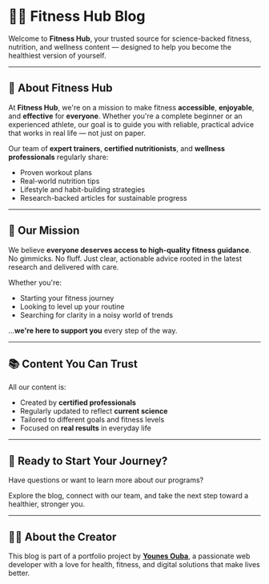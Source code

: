 # 🏋️‍♂️ Fitness Hub Blog

Welcome to **Fitness Hub**, your trusted source for science-backed fitness, nutrition, and wellness content — designed to help you become the healthiest version of yourself.

---

## 🧭 About Fitness Hub

At **Fitness Hub**, we're on a mission to make fitness **accessible**, **enjoyable**, and **effective** for **everyone**. Whether you're a complete beginner or an experienced athlete, our goal is to guide you with reliable, practical advice that works in real life — not just on paper.

Our team of **expert trainers**, **certified nutritionists**, and **wellness professionals** regularly share:
- Proven workout plans  
- Real-world nutrition tips  
- Lifestyle and habit-building strategies  
- Research-backed articles for sustainable progress  

---

## 🎯 Our Mission

We believe **everyone deserves access to high-quality fitness guidance**. No gimmicks. No fluff. Just clear, actionable advice rooted in the latest research and delivered with care.

Whether you're:
- Starting your fitness journey  
- Looking to level up your routine  
- Searching for clarity in a noisy world of trends  

…**we're here to support you** every step of the way.

---

## 📚 Content You Can Trust

All our content is:
- Created by **certified professionals**
- Regularly updated to reflect **current science**
- Tailored to different goals and fitness levels  
- Focused on **real results** in everyday life

---

## 🚀 Ready to Start Your Journey?

Have questions or want to learn more about our programs?

Explore the blog, connect with our team, and take the next step toward a healthier, stronger you.

---

## 👨‍💻 About the Creator

This blog is part of a portfolio project by [**Younes Ouba**](https://younes-ouba-portfolio.vercel.app/), a passionate web developer with a love for health, fitness, and digital solutions that make lives better.
